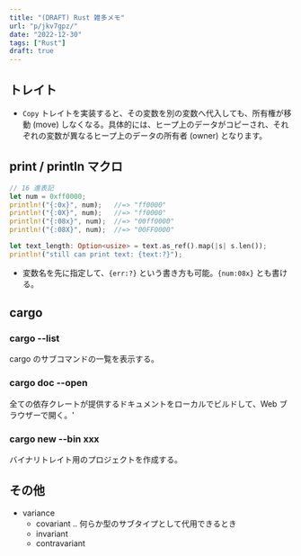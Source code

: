 ```yaml
---
title: "(DRAFT) Rust 雑多メモ"
url: "p/jkv7gpz/"
date: "2022-12-30"
tags: ["Rust"]
draft: true
---
```


トレイト
----

- `Copy` トレイトを実装すると、その変数を別の変数へ代入しても、所有権が移動 (move) しなくなる。具体的には、ヒープ上のデータがコピーされ、それぞれの変数が異なるヒープ上のデータの所有者 (owner) となります。


print / println マクロ
----

```rust
// 16 進表記
let num = 0xff0000;
println!("{:0x}", num);   //=> "ff0000"
println!("{:0X}", num);   //=> "ff0000"
println!("{:08x}", num);  //=> "00ff0000"
println!("{:08X}", num);  //=> "00FF0000"
```

```rust
let text_length: Option<usize> = text.as_ref().map(|s| s.len());
println!("still can print text: {text:?}");
```

- 変数名を先に指定して、`{err:?}` という書き方も可能。`{num:08x}` とも書ける。


cargo
----

### cargo --list

cargo のサブコマンドの一覧を表示する。

### cargo doc --open

全ての依存クレートが提供するドキュメントをローカルでビルドして、Web ブラウザーで開く。'

### cargo new --bin xxx

バイナリトレイト用のプロジェクトを作成する。


その他
----

- variance
  - covariant .. 何らか型のサブタイプとして代用できるとき
  - invariant
  - contravariant

